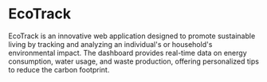 # EcoTrack
EcoTrack is an innovative web application designed to promote sustainable living by tracking and analyzing an individual's or household's environmental impact. The dashboard provides real-time data on energy consumption, water usage, and waste production, offering personalized tips to reduce the carbon footprint.
